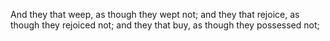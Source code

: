 And they that weep, as though they wept not; and they that rejoice, as though they rejoiced not; and they that buy, as though they possessed not;
